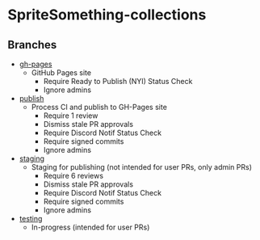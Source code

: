 # SpriteSomething-collections

## Branches

* [gh-pages](https://github.com/miketrethewey/SpriteSomething-collections/tree/gh-pages/)
  * GitHub Pages site
    * Require Ready to Publish (NYI) Status Check
    * Ignore admins
* [publish](https://github.com/miketrethewey/SpriteSomething-collections/tree/publish/)
  * Process CI and publish to GH-Pages site
    * Require 1 review
    * Dismiss stale PR approvals
    * Require Discord Notif Status Check
    * Require signed commits
    * Ignore admins
* [staging](https://github.com/miketrethewey/SpriteSomething-collections/tree/staging/)
  * Staging for publishing (not intended for user PRs, only admin PRs)
    * Require 6 reviews
    * Dismiss stale PR approvals
    * Require Discord Notif Status Check
    * Require signed commits
    * Ignore admins
* [testing](https://github.com/miketrethewey/SpriteSomething-collections/tree/testing/)
  * In-progress (intended for user PRs)
